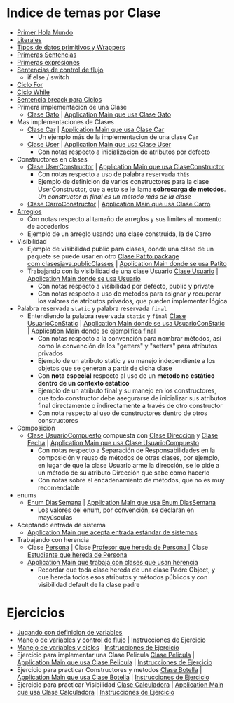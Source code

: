 # Indice de temas por Clase
   - [Primer Hola Mundo](./hello-world/src/HelloWorld.java)
   - [Literales](./hello-world/src/Lirerales.java)
   - [Tipos de datos primitivos y Wrappers](./hello-world/src/TiposDatos.java)
   - [Primeras Sentencias](./hello-world/src/Sentencias.java)
   - [Primeras expresiones](./hello-world/src/Expresiones.java)
   - [Sentencias de control de flujo](./hello-world/src/ControlFlujo.java)
      - if else / switch
   - [Ciclo For](./hello-world/src/CicloFor.java)
   - [Ciclo While](./hello-world/src/CicloWhile.java)
   - [Sentencia breack para Ciclos](./hello-world/src/BreakCiclos.java)
   - Primera implementacion de una Clase
      - [Clase Gato](./hello-world/src/Gato.java) | [Application Main que usa Clase Gato](./hello-world/src/ApplicationMain.java)
   - Mas implementaciones de Clases
      - [Clase Car](./hello-world/src/com/clasesjava/one/Car.java) | [Application Main que usa Clase Car](./hello-world/src/com/clasesjava/one/ApplicationMainCar.java)
         - Un ejemplo más de la implementacion de una clase Car
      - [Clase User](./hello-world/src/com/clasesjava/one/User.java) | [Application Main que usa Clase User](./hello-world/src/com/clasesjava/one/ApplicationMainUser.java)
         - Con notas respecto a inicializacion de atributos por defecto
   - Constructores en clases
      - [Clase UserConstructor](./hello-world/src/com/clasesjava/one/UserConstructor.java) | [Application Main que usa ClaseConstructor](./hello-world/src/com/clasesjava/one/ApplicationConstructores.java)
         - Con notas respecto a uso de palabra reservada `this`
         - Ejemplo de definicion de varios constructores para la clase UserConstructor, que a esto se le llama **sobrecarga de metodos**. *Un constructor al final es un método más de la clase*
      - [Clase CarroConstructor](./hello-world/src/com/clasesjava/one/Carro.java) | [Application Main que usa Clase Carro](./hello-world/src/com/clasesjava/one/ApplicationMainCarro.java)
   - [Arreglos](./hello-world/src/com/clasesjava/one/Arreglos.java)
      - Con notas respecto al tamaño de arreglos y sus límites al momento de accederlos
      - Ejemplo de un arreglo usando una clase construida, la de Carro
   - Visibilidad
      - Ejemplo de visibilidad public para clases, donde una clase de un paquete se puede usar en otro [Clase Patito package com.clasesjava.publicClasses](./hello-world/src/com/clasesjava/publicClasses/Patito.java) | [Application Main donde se usa Patito](./hello-world/src/com/clasesjava/one/ApplicationMainPatito.java)
      - Trabajando con la visibilidad de una clase Usuario [Clase Usuario](./hello-world/src/com/clasesjava/one/Usuario.java) | [Application Main donde se usa Usuario](./hello-world/src/com/clasesjava/one/ApplicationMainVisib.java)
         - Con notas respecto a visibilidad por defecto, public y private
         - Con notas respecto a uso de metodos para asignar y recuperar los valores de atributos privados, que pueden implementar lógica
   - Palabra reservada ``static`` y palabra reservada ``final``
      - Entendiendo la palabra reservada ``static`` y ``final`` [Clase UsuarioConStatic](./hello-world/src/com/clasesjava/one/UsuarioConStatic.java) | [Application Main donde se usa UsuarioConStatic](./hello-world/src/com/clasesjava/one/ApplicationMainStatic.java) | [Application Main donde se ejemplifica final](./hello-world/src/com/clasesjava/one/ApplicationMainStatic.java)
         - Con notas respecto a la convención para nombrar métodos, así como la convención de los "getters" y "setters" para atributos privados
         - Ejemplo de un atributo static y su manejo independiente a los objetos que se generan a partir de dicha clase
         - Con **nota especial** respecto al uso de un **método no estático dentro de un contexto estático**
         - Ejemplo de un atributo final y su manejo en los constructores, que todo constructor debe asegurarse de inicializar sus atributos final directamente o indirectamente a través de otro constructor
         - Con nota respecto al uso de constructores dentro de otros constructores
   - Composicion
      - [Clase UsuarioCompuesto](./hello-world/src/com/clasesjava/one/UsuarioCompuesto.java) compuesta con [Clase Direccion](./hello-world/src/com/clasesjava/one/Direccion.java) y [Clase Fecha](./hello-world/src/com/clasesjava/one/Fecha.java) | [Application Main que usa Clase UsuarioCompuesto](./hello-world/src/com/clasesjava/one/ApplicationMainComposicion.java)
         - Con notas respecto a Separación de Responsabilidades en la composición y reuso de métodos de otras clases, por ejemplo, en lugar de que la clase Usuario arme la dirección, se lo pide a un método de su atributo Dirección que sabe como hacerlo
         - Con notas sobre el encadenamiento de métodos, que no es muy recomendable
   - enums
      - [Enum DiasSemana](./hello-world/src/com/clasesjava/one/DiasSemana.java) | [Application Main que usa Enum DiasSemana](./hello-world/src/com/clasesjava/one/ApplicationMainEnum.java)
         - Los valores del enum, por convención, se declaran en mayúsculas
   - Aceptando entrada de sistema
      - [Application Main que acepta entrada estándar de sistemas](./hello-world/src/com/clasesjava/one/ApplicationMainInput.java)
   - Trabajando con herencia
      - Clase [Persona](./hello-world/src/com/clasesjava/one/Persona.java) | Clase [Profesor que hereda de Persona ](./hello-world/src/com/clasesjava/one/Profesor.java) | Clase [Estudiante que hereda de Persona](./hello-world/src/com/clasesjava/one/Estudiante.java)
      - [Application Main que trabaja con clases que usan herencia](./hello-world/src/com/clasesjava/one/ApplicationMainInput.java)
         - Recordar que toda clase hereda de una clase Padre Object, y que hereda todos esos atributos y métodos públicos y con visibilidad default de la clase padre

# Ejercicios
   - [Jugando con definicion de variables](./hello-world/src/PlayingVars.java)
   - [Manejo de variables y control de flujo](./hello-world/src/Ejercicios20Feb.java) | [Instrucciones de Ejercicio](./ejercicios/Ejercicios20Feb_Tipos_Variables.txt)
   - [Manejo de variables y ciclos](./hello-world/src/Ejercicios22Feb.java) | [Instrucciones de Ejercicio](./ejercicios/Ejercicios23Feb_Ciclos.txt) 
   - Ejercicio para implementar una Clase Pelicula [Clase Pelicula](./hello-world/src/com/clasesjava/one/Pelicula.java) | [Application Main que usa Clase Pelicula](./hello-world/src/com/clasesjava/one/ApplicationPelicula.java) | [Instrucciones de Ejercicio](./ejercicios/Ejercicios02Mar_Definic_Clases.txt) 
   - Ejercicio para practicar Constructores y metodos [Clase Botella](./hello-world/src/com/clasesjava/one/Botella.java) | [Application Main que usa Clase Botella](./hello-world/src/com/clasesjava/one/ApplicationMainBotella.java) | [Instrucciones de Ejercicio](./ejercicios/Ejercicios09Mar_Clases_Constructores.txt) 
   - Ejercicio para practicar Visibilidad [Clase Calculadora](./hello-world/src/com/clasesjava/one/Calculadora.java) | [Application Main que usa Clase Calculadora](./hello-world/src/com/clasesjava/one/ApplicationMainCalc.java) | [Instrucciones de Ejercicio](./ejercicios/Ejercicios17Mar_Encapsulacion.txt) 